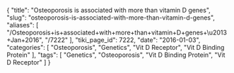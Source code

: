 {
    "title": "Osteoporosis is associated with more than vitamin D genes",
    "slug": "osteoporosis-is-associated-with-more-than-vitamin-d-genes",
    "aliases": [
        "/Osteoporosis+is+associated+with+more+than+vitamin+D+genes+\u2013+Jan+2016",
        "/7222"
    ],
    "tiki_page_id": 7222,
    "date": "2016-01-03",
    "categories": [
        "Osteoporosis",
        "Genetics",
        "Vit D Receptor",
        "Vit D Binding Protein"
    ],
    "tags": [
        "Genetics",
        "Osteoporosis",
        "Vit D Binding Protein",
        "Vit D Receptor"
    ]
}